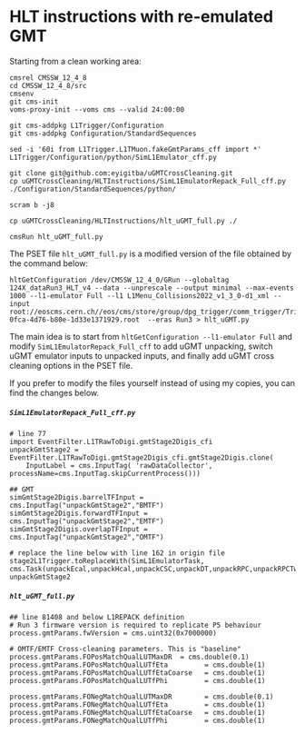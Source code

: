 # HLT instructions with re-emulated GMT

Starting from a clean working area:
```
cmsrel CMSSW_12_4_8
cd CMSSW_12_4_8/src
cmsenv
git cms-init
voms-proxy-init --voms cms --valid 24:00:00

git cms-addpkg L1Trigger/Configuration
git cms-addpkg Configuration/StandardSequences

sed -i '60i from L1Trigger.L1TMuon.fakeGmtParams_cff import *' L1Trigger/Configuration/python/SimL1Emulator_cff.py

git clone git@github.com:eyigitba/uGMTCrossCleaning.git
cp uGMTCrossCleaning/HLTInstructions/SimL1EmulatorRepack_Full_cff.py ./Configuration/StandardSequences/python/

scram b -j8

cp uGMTCrossCleaning/HLTInstructions/hlt_uGMT_full.py ./

cmsRun hlt_uGMT_full.py
```

The PSET file `hlt_uGMT_full.py` is a modified version of the file obtained by the command below:
```
hltGetConfiguration /dev/CMSSW_12_4_0/GRun --globaltag 124X_dataRun3_HLT_v4 --data --unprescale --output minimal --max-events 1000 --l1-emulator Full --l1 L1Menu_Collisions2022_v1_3_0-d1_xml --input root://eoscms.cern.ch//eos/cms/store/group/dpg_trigger/comm_trigger/TriggerStudiesGroup/STORM/RAW/Run2022B_HLTPhysics0_run355558/cd851cf4-0fca-4d76-b80e-1d33e1371929.root  --eras Run3 > hlt_uGMT.py
```

The main idea is to start from `hltGetConfiguration --l1-emulator Full` and modify `SimL1EmulatorRepack_Full_cff` to add uGMT unpacking, switch uGMT emulator inputs to unpacked inputs, and finally add uGMT cross cleaning options in the PSET file.

If you prefer to modify the files yourself instead of using my copies, you can find the changes below.

##### `SimL1EmulatorRepack_Full_cff.py`
```
# line 77
import EventFilter.L1TRawToDigi.gmtStage2Digis_cfi
unpackGmtStage2 = EventFilter.L1TRawToDigi.gmtStage2Digis_cfi.gmtStage2Digis.clone(
    InputLabel = cms.InputTag( 'rawDataCollector', processName=cms.InputTag.skipCurrentProcess()))

## GMT
simGmtStage2Digis.barrelTFInput = cms.InputTag("unpackGmtStage2","BMTF")
simGmtStage2Digis.forwardTFInput = cms.InputTag("unpackGmtStage2","EMTF")
simGmtStage2Digis.overlapTFInput = cms.InputTag("unpackGmtStage2","OMTF")

# replace the line below with line 162 in origin file
stage2L1Trigger.toReplaceWith(SimL1EmulatorTask, cms.Task(unpackEcal,unpackHcal,unpackCSC,unpackDT,unpackRPC,unpackRPCTwinMux,unpackTwinMux,unpackOmtf,unpackEmtf,unpackCsctf,unpackBmtf, unpackGmtStage2
```

##### `hlt_uGMT_full.py`
```
## line 81408 and below L1REPACK definition
# Run 3 firmware version is required to replicate P5 behaviour
process.gmtParams.fwVersion = cms.uint32(0x7000000)

# OMTF/EMTF Cross-cleaning parameters. This is "baseline"
process.gmtParams.FOPosMatchQualLUTMaxDR  = cms.double(0.1)
process.gmtParams.FOPosMatchQualLUTfEta         = cms.double(1)
process.gmtParams.FOPosMatchQualLUTfEtaCoarse   = cms.double(1)
process.gmtParams.FOPosMatchQualLUTfPhi         = cms.double(1)

process.gmtParams.FONegMatchQualLUTMaxDR        = cms.double(0.1)
process.gmtParams.FONegMatchQualLUTfEta         = cms.double(1)
process.gmtParams.FONegMatchQualLUTfEtaCoarse   = cms.double(1)
process.gmtParams.FONegMatchQualLUTfPhi         = cms.double(1)

```

